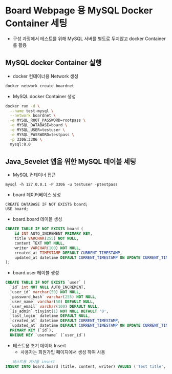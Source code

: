 # Board Webpage 용 MySQL Docker Container 세팅 
- 구성 과정에서 테스트를 위해 MySQL 서버를 별도로 두지않고 docker Container를 활용

## MySQL docker Container 실행

- docker 컨테이너용 Network 생성

```sh
docker network create boardnet
```

- MySQL docker Container 생성

```sh
docker run -d \
  --name test-mysql \
  --network boardnet \
  -e MYSQL_ROOT_PASSWORD=rootpass \
  -e MYSQL_DATABASE=board \
  -e MYSQL_USER=testuser \
  -e MYSQL_PASSWORD=testpass \
  -p 3306:3306 \
  mysql:8.0
```


## Java_Sevelet 앱을 위한 MySQL 테이블 세팅

- MySQL 컨테이너 접근 
```
mysql -h 127.0.0.1 -P 3306 -u testuser -ptestpass 
```

- board 데이터베이스 생성

```
CREATE DATABASE IF NOT EXISTS board;
USE board;
```

- board.board 테이블 생성
```sql
CREATE TABLE IF NOT EXISTS board (
    id INT AUTO_INCREMENT PRIMARY KEY,
    title VARCHAR(255) NOT NULL,
    content TEXT NOT NULL,
    writer VARCHAR(100) NOT NULL,
    created_at TIMESTAMP DEFAULT CURRENT_TIMESTAMP,
    updated_at datetime DEFAULT CURRENT_TIMESTAMP ON UPDATE CURRENT_TIMESTAMP
);
```

- board.user 테이블 생성 

```sql
CREATE TABLE IF NOT EXISTS `user` (
  `id` int NOT NULL AUTO_INCREMENT,
  `user_id` varchar(50) NOT NULL,
  `password_hash` varchar(255) NOT NULL,
  `user_name` varchar(50) DEFAULT NULL,
  `user_email` varchar(100) DEFAULT NULL,
  `is_admin` tinyint(1) NOT NULL DEFAULT '0',
  `last_login` datetime DEFAULT NULL,
  `created_at` datetime DEFAULT CURRENT_TIMESTAMP,
  `updated_at` datetime DEFAULT CURRENT_TIMESTAMP ON UPDATE CURRENT_TIMESTAMP,
  PRIMARY KEY (`id`),
  UNIQUE KEY `username` (`user_id`)

```


- 테스트용 초기 데이터 Insert 
    - 사용자는 회원가입 페이지에서 생성 하여 사용

```sql
-- 테스트용 게시물 insert 
INSERT INTO board.board (title, content, writer) VALUES ('Test title', 'Test content', 'tester');
```

